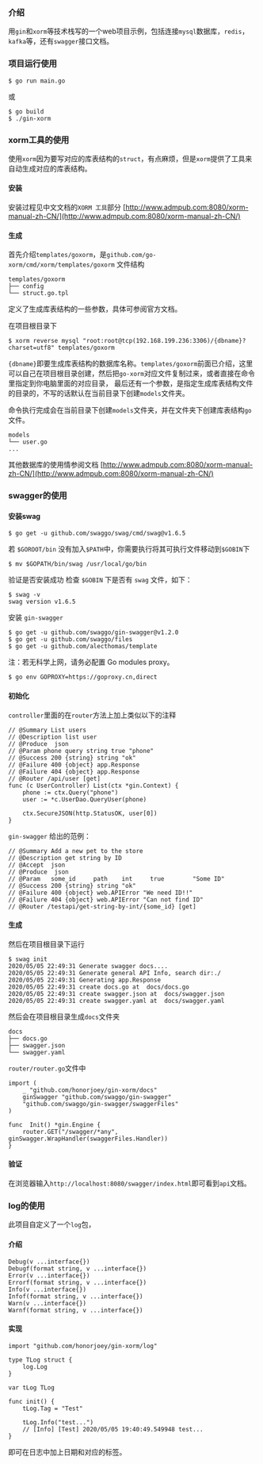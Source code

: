 ### 介绍
用`gin`和`xorm`等技术栈写的一个web项目示例，包括连接`mysql`数据库，`redis`，`kafka`等，还有`swagger`接口文档。


### 项目运行使用
```shell script
$ go run main.go
```
或
```shell script
$ go build
$ ./gin-xorm
```

### xorm工具的使用
使用`xorm`因为要写对应的库表结构的`struct`，有点麻烦，但是`xorm`提供了工具来自动生成对应的库表结构。
#### 安装
安装过程见中文文档的`XORM 工具`部分
[http://www.admpub.com:8080/xorm-manual-zh-CN/](http://www.admpub.com:8080/xorm-manual-zh-CN/)
#### 生成

首先介绍`templates/goxorm`，是`github.com/go-xorm/cmd/xorm/templates/goxorm`
文件结构
```shell script
templates/goxorm
├── config
└── struct.go.tpl
```
定义了生成库表结构的一些参数，具体可参阅官方文档。

在项目根目录下
```shell script
$ xorm reverse mysql "root:root@tcp(192.168.199.236:3306)/{dbname}?charset=utf8" templates/goxorm
```
`{dbname}`即要生成库表结构的数据库名称。`templates/goxorm`前面已介绍，这里可以自己在项目根目录创建，然后把`go-xorm`对应文件复制过来，或者直接在命令里指定到你电脑里面的对应目录， 最后还有一个参数，是指定生成库表结构文件的目录的，不写的话默认在当前目录下创建`models`文件夹。

命令执行完成会在当前目录下创建`models`文件夹，并在文件夹下创建库表结构`go`文件。
```shell script
models
└── user.go
...
```

其他数据库的使用情参阅文档
[http://www.admpub.com:8080/xorm-manual-zh-CN/](http://www.admpub.com:8080/xorm-manual-zh-CN/)

### swagger的使用
#### 安装swag
```shell script
$ go get -u github.com/swaggo/swag/cmd/swag@v1.6.5
```
若 `$GOROOT/bin` 没有加入`$PATH`中，你需要执行将其可执行文件移动到`$GOBIN`下
```shell script
$ mv $GOPATH/bin/swag /usr/local/go/bin
```
验证是否安装成功
检查 `$GOBIN` 下是否有 `swag` 文件，如下：
```shell script
$ swag -v
swag version v1.6.5
```
安装 `gin-swagger`
```shell script
$ go get -u github.com/swaggo/gin-swagger@v1.2.0 
$ go get -u github.com/swaggo/files
$ go get -u github.com/alecthomas/template
```
注：若无科学上网，请务必配置 Go modules proxy。
```shell script
$ go env GOPROXY=https://goproxy.cn,direct
```
#### 初始化
`controller`里面的在`router`方法上加上类似以下的注释
```golang
// @Summary List users
// @Description list user
// @Produce  json
// @Param phone query string true "phone"
// @Success 200 {string} string	"ok"
// @Failure 400 {object} app.Response
// @Failure 404 {object} app.Response
// @Router /api/user [get]
func (c UserController) List(ctx *gin.Context) {
	phone := ctx.Query("phone")
	user := *c.UserDao.QueryUser(phone)

	ctx.SecureJSON(http.StatusOK, user[0])
}
```
`gin-swagger` 给出的范例：
```golang
// @Summary Add a new pet to the store
// @Description get string by ID
// @Accept  json
// @Produce  json
// @Param   some_id     path    int     true        "Some ID"
// @Success 200 {string} string	"ok"
// @Failure 400 {object} web.APIError "We need ID!!"
// @Failure 404 {object} web.APIError "Can not find ID"
// @Router /testapi/get-string-by-int/{some_id} [get]
```

#### 生成

然后在项目根目录下运行
```shell script
$ swag init
2020/05/05 22:49:31 Generate swagger docs....
2020/05/05 22:49:31 Generate general API Info, search dir:./
2020/05/05 22:49:31 Generating app.Response
2020/05/05 22:49:31 create docs.go at  docs/docs.go
2020/05/05 22:49:31 create swagger.json at  docs/swagger.json
2020/05/05 22:49:31 create swagger.yaml at  docs/swagger.yaml
```

然后会在项目根目录生成`docs`文件夹
```shell script
docs
├── docs.go
├── swagger.json
└── swagger.yaml
```

`router/router.go`文件中
```golang
import (
    _ "github.com/honorjoey/gin-xorm/docs"
    ginSwagger "github.com/swaggo/gin-swagger"
    "github.com/swaggo/gin-swagger/swaggerFiles"
)

func  Init() *gin.Engine {
    router.GET("/swagger/*any", ginSwagger.WrapHandler(swaggerFiles.Handler))
}
```

#### 验证
在浏览器输入`http://localhost:8080/swagger/index.html`即可看到`api`文档。


### log的使用
此项目自定义了一个`log`包，
#### 介绍
```golang
Debug(v ...interface{})
Debugf(format string, v ...interface{})
Error(v ...interface{})
Errorf(format string, v ...interface{})
Info(v ...interface{})
Infof(format string, v ...interface{})
Warn(v ...interface{})
Warnf(format string, v ...interface{})
```

#### 实现
```golang
import "github.com/honorjoey/gin-xorm/log"

type TLog struct {
	log.Log
}

var tLog TLog

func init() {
	tLog.Tag = "Test"

	tLog.Info("test...")
	// [Info] [Test] 2020/05/05 19:40:49.549948 test...
}
```

即可在日志中加上日期和对应的标签。